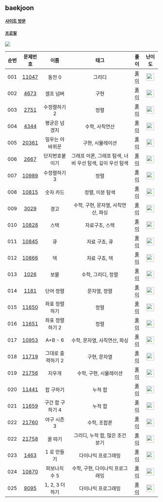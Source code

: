 ## baekjoon

#### [사이트 방문](https://www.acmicpc.net/)

#### [프로필](https://www.acmicpc.net/user/otwooo)

  <img src="http://mazassumnida.wtf/api/v2/generate_badge?boj=Otwooo">


<br>

|  순번  |                       문제번호                    |          이름          |                                   태그                                    |                                                         풀이                                                                                                                      |                                        난이도                                      |
| :----: |  :--------------------------------------------:  |  :------------------:  |  :---------------------------------------------------------------------:  |  :---------------------------------------------------------------------------------------------------------------:                                                               |  :---------------------------------------------------------------------------------: |
|  001  |  [11047](https://www.acmicpc.net/problem/11047)  |  동전 0                |  그리디                                                                    |  [풀이](./%EA%B7%B8%EB%A6%AC%EB%94%94/%5B11047%5D%EB%8F%99%EC%A0%840.py)                                                                                                         |  <img height="25px" width="25px" src="https://static.solved.ac/tier_small/9.svg"/>   |
|  002  |  [4673](https://www.acmicpc.net/problem/4673)    |  셀프 넘버             |  구현                                                                      |  [풀이](./%EA%B5%AC%ED%98%84/%5B4673%5D%EC%85%80%ED%94%84%EB%84%98%EB%B2%84.py)                                                                                                  |  <img height="25px" width="25px" src="https://static.solved.ac/tier_small/6.svg"/>   |
|  003  |  [2751](https://www.acmicpc.net/problem/2751)    |  수정렬하기 2          |  정렬                                                                      |  [풀이](./%EC%A0%95%EB%A0%AC/%5B2751%5D%EC%88%98%EC%A0%95%EB%A0%AC%ED%95%98%EA%B8%B01.py)                                                                                        |  <img height="25px" width="25px" src="https://static.solved.ac/tier_small/6.svg"/>   |
|  004  |  [4344](https://www.acmicpc.net/problem/4344)    |  평균은 넘겠지         |  수학, 사칙연산                                                            |  [풀이](./%EC%88%98%ED%95%99/%5B4344%5D%ED%8F%89%EA%B7%A0%EC%9D%80%EB%84%98%EA%B2%A0%EC%A7%80.py)                                                                                |  <img height="25px" width="25px" src="https://static.solved.ac/tier_small/5.svg"/>   |
|  005  |  [20361](https://www.acmicpc.net/problem/20361)  |  일우는 야바위꾼       |  구현, 시뮬레이션                                                          |  [풀이](./%EA%B5%AC%ED%98%84/%5B20361%5D%EC%9D%BC%EC%9A%B0%EB%8A%94%EC%95%BC%EB%B0%94%EC%9C%84%EA%BE%BC.py)                                                                      |  <img height="25px" width="25px" src="https://static.solved.ac/tier_small/3.svg"/>   |
|  006  |  [2667](https://www.acmicpc.net/problem/2667)    |  단지번호붙이기        |  그래프 이론, 그래프 탐색, 너비 우선 탐색, 깊이 우선 탐색                  |  [풀이](./%EA%B7%B8%EB%9E%98%ED%94%84/%5B2667%5D%EB%8B%A8%EC%A7%80%EB%B2%88%ED%98%B8%EB%B6%99%EC%9D%B4%EA%B8%B0.py)                                                              |  <img height="25px" width="25px" src="https://static.solved.ac/tier_small/10.svg"/>  |
|  007  |  [10989](https://www.acmicpc.net/problem/10989)  |  수정렬하기3           |  정렬                                                                      |  [풀이](./%EC%A0%95%EB%A0%AC/%5B10989%5D%EC%88%98%EC%A0%95%EB%A0%AC%ED%95%98%EA%B8%B03.py)                                                                                       |  <img height="25px" width="25px" src="https://static.solved.ac/tier_small/6.svg"/>   |
|  008  |  [10815](https://www.acmicpc.net/problem/10815)  |  숫자 카드             |  정렬, 이분 탐색                                                           |  [풀이](./%EC%A0%95%EB%A0%AC/%5B10815%5D%EC%88%AB%EC%9E%90%EC%B9%B4%EB%93%9C.py)                                                                                                 |  <img height="25px" width="25px" src="https://static.solved.ac/tier_small/7.svg"/>   |
|  009  |  [3029](https://www.acmicpc.net/problem/3029)    |  경고                  |  수학, 구현, 문자열, 사칙연산, 파싱                                        |  [풀이](./%EC%88%98%ED%95%99/%5B3029%5D%EA%B2%BD%EA%B3%A0.py)                                                                                                                    |  <img height="25px" width="25px" src="https://static.solved.ac/tier_small/3.svg"/>   |
|  010  |  [10828](https://www.acmicpc.net/problem/10828)  |  스택                  |  자료구조, 스택                                                            |  [풀이](./%EC%9E%90%EB%A3%8C%20%EA%B5%AC%EC%A1%B0/%5B10828%5D%EC%8A%A4%ED%83%9D.py)                                                                                              |  <img height="25px" width="25px" src="https://static.solved.ac/tier_small/7.svg"/>   |
|  011  |  [10845](https://www.acmicpc.net/problem/10845)  |  큐                    |  자료 구죠, 큐                                                             |  [풀이](./%EC%9E%90%EB%A3%8C%20%EA%B5%AC%EC%A1%B0/%5B10845%5D%ED%81%90.py)                                                                                                       |  <img height="25px" width="25px" src="https://static.solved.ac/tier_small/7.svg"/>   |
|  012  |  [10866](https://www.acmicpc.net/problem/10866)  |  덱                    |  자료 구죠, 덱                                                             |  [풀이](./%EC%9E%90%EB%A3%8C%20%EA%B5%AC%EC%A1%B0/%5B10866%5D%EB%8D%B1.py)                                                                                                       |  <img height="25px" width="25px" src="https://static.solved.ac/tier_small/7.svg"/>   |
|  013  |  [1026](https://www.acmicpc.net/problem/1026)    |  보물                  |  수학, 그리디, 정렬                                                        |  [풀이](./%EC%88%98%ED%95%99/%5B1026%5D%EB%B3%B4%EB%AC%BC)                                                                                                                       |  <img height="25px" width="25px" src="https://static.solved.ac/tier_small/7.svg"/>   |
|  014  |  [1181](https://www.acmicpc.net/problem/1181)    |  단어 정렬             |  문자열, 정렬                                                              |  [풀이](./%EC%A0%95%EB%A0%AC/%5B1181%5D%EB%8B%A8%EC%96%B4%EC%A0%95%EB%A0%AC.py)                                                                                                  |  <img height="25px" width="25px" src="https://static.solved.ac/tier_small/6.svg"/>   |
|  015  |  [11650](https://www.acmicpc.net/problem/11650)  |  좌표 정렬하기         |  정렬                                                                      |  [풀이](./%EC%A0%95%EB%A0%AC/%5B11650%5D%EC%A2%8C%ED%91%9C%EC%A0%95%EB%A0%AC%ED%95%98%EA%B8%B0.py)                                                                               |  <img height="25px" width="25px" src="https://static.solved.ac/tier_small/6.svg"/>   |
|  016  |  [11651](https://www.acmicpc.net/problem/11651)  |  좌표 정렬하기 2       |  정렬                                                                      |  [풀이](./%EC%A0%95%EB%A0%AC/%5B11651%5D%EC%A2%8C%ED%91%9C%EC%A0%95%EB%A0%AC%ED%95%98%EA%B8%B02.py)                                                                              |  <img height="25px" width="25px" src="https://static.solved.ac/tier_small/6.svg"/>   |
|  017  |  [10953](https://www.acmicpc.net/problem/10953)  |  A+B - 6               |  수학, 문자열, 사칙연산, 파싱                                              |  [풀이](./%EC%88%98%ED%95%99/%5B10953%5DA%2BB-6.py)                                                                                                                              |  <img height="25px" width="25px" src="https://static.solved.ac/tier_small/4.svg"/>   |
|  018  |  [11719](https://www.acmicpc.net/problem/11719)  |  그대로 출력하기 2     |  구현, 문자열                                                              |  [풀이](./%EA%B5%AC%ED%98%84/%5B11719%5D%EA%B7%B8%EB%8C%80%EB%A1%9C%EC%B6%9C%EB%A0%A5%ED%95%98%EA%B8%B02.py)                                                                     |  <img height="25px" width="25px" src="https://static.solved.ac/tier_small/5.svg"/>   |
|  019  |  [21756](https://www.acmicpc.net/problem/21756)  |  지우개                |  수학, 구현, 시뮬레이션                                                    |  [풀이](./%EC%88%98%ED%95%99/%5B21756%5D%EC%A7%80%EC%9A%B0%EA%B0%9C.py)                                                                                                          |  <img height="25px" width="25px" src="https://static.solved.ac/tier_small/4.svg"/>   |
|  020  |  [11441](https://www.acmicpc.net/problem/11441)  |  합 구하기             |  누적 합                                                                   |  [풀이](./%EB%88%84%EC%A0%81%20%ED%95%A9/%5B11441%5D%ED%95%A9%EA%B5%AC%ED%95%98%EA%B8%B0.py)                                                                                     |  <img height="25px" width="25px" src="https://static.solved.ac/tier_small/8.svg"/>   |
|  021  |  [11659](https://www.acmicpc.net/problem/11441)  |  구간 합 구하기 4      |  누적 합                                                                   |  [풀이](./%EB%88%84%EC%A0%81%20%ED%95%A9/%5B11659%5D%EA%B5%AC%EA%B0%84%ED%95%A9%EA%B5%AC%ED%95%98%EA%B0%804.py)                                                                  |  <img height="25px" width="25px" src="https://static.solved.ac/tier_small/8.svg"/>   |
|  022  |  [21760](https://www.acmicpc.net/problem/21760)  |  야구 시즌  3          |  수학, 조합론                                                              |  [풀이](./%EC%88%98%ED%95%99/%5B21760%5D%EC%95%BC%EA%B5%AC%EC%8B%9C%EC%A6%8C.py)                                                                                                 |  <img height="25px" width="25px" src="https://static.solved.ac/tier_small/5.svg"/>   |
|  022  |  [21758](https://www.acmicpc.net/problem/21758)  |  꿀 따기               |  그리디, 누적 합, 많은 조건 분기                                           |  [풀이](./%EA%B7%B8%EB%A6%AC%EB%94%94/%5B21758%5D%EA%BF%80%EB%94%B0%EA%B8%B0.py)                                                                                                 |  <img height="25px" width="25px" src="https://static.solved.ac/tier_small/10.svg"/>  |
|  023  |  [1463](https://www.acmicpc.net/problem/1463)    |  1 로 만들기           |  다이나믹 프로그래밍                                                       |  [풀이](./%EB%8B%A4%EC%9D%B4%EB%82%98%EB%AF%B9%20%ED%94%84%EB%A1%9C%EA%B7%B8%EB%9E%98%EB%B0%8D/%5B1463%5D1%EB%A1%9C%EB%A7%8C%EB%93%A4%EA%B8%B0.py)                               |  <img height="25px" width="25px" src="https://static.solved.ac/tier_small/8.svg"/>   |
|  024  |  [10870](https://www.acmicpc.net/problem/10870)  |  피보나치 수 5         |  수학, 구현, 다이나믹 프로그래밍                                           |  [풀이](/%EB%8B%A4%EC%9D%B4%EB%82%98%EB%AF%B9%20%ED%94%84%EB%A1%9C%EA%B7%B8%EB%9E%98%EB%B0%8D/%5B10870%5D%ED%94%BC%EB%B3%B4%EB%82%98%EC%B9%98%EC%88%985.py)                      |  <img height="25px" width="25px" src="https://static.solved.ac/tier_small/4.svg"/>   |
|  025  |  [9095](https://www.acmicpc.net/problem/9095)    |  1, 2, 3 더하기        |  다이나믹 프로그래밍                                                       |  [풀이]()                                                                                                                                                                        |  <img height="25px" width="25px" src="https://static.solved.ac/tier_small/8.svg"/>   |
